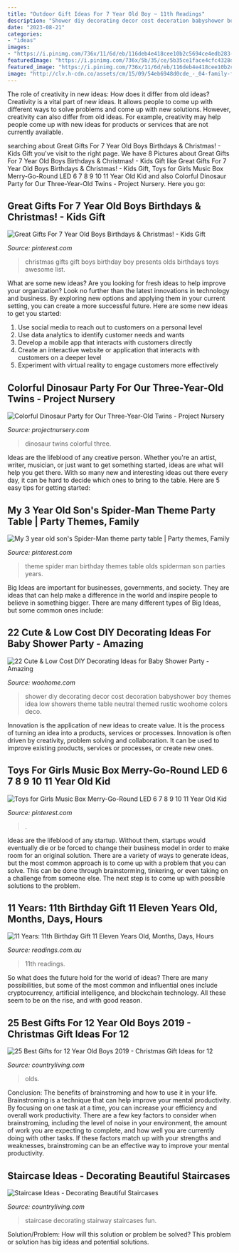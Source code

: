 ```yaml
---
title: "Outdoor Gift Ideas For 7 Year Old Boy ~ 11th Readings"
description: "Shower diy decorating decor cost decoration babyshower boy themes idea low showers theme table neutral themed rustic woohome colors deco"
date: "2023-08-21"
categories:
- "ideas"
images:
- "https://i.pinimg.com/736x/11/6d/eb/116deb4e418cee10b2c5694ce4edb283--christmas-gifts-for-boys-awesome-christmas-gifts.jpg"
featuredImage: "https://i.pinimg.com/736x/5b/35/ce/5b35ce1face4cfc4328dcf8ceb0ae2b1.jpg"
featured_image: "https://i.pinimg.com/736x/11/6d/eb/116deb4e418cee10b2c5694ce4edb283--christmas-gifts-for-boys-awesome-christmas-gifts.jpg"
image: "http://clv.h-cdn.co/assets/cm/15/09/54eb6948d0cde_-_04-family-fun-stairway-0514-s2.jpg"
---
```



The role of creativity in new ideas: How does it differ from old ideas?
Creativity is a vital part of new ideas. It allows people to come up with different ways to solve problems and come up with new solutions. However, creativity can also differ from old ideas. For example, creativity may help people come up with new ideas for products or services that are not currently available.

	

		
searching about Great Gifts For 7 Year Old Boys Birthdays &amp; Christmas! - Kids Gift you've visit to the right page. We have 8 Pictures about Great Gifts For 7 Year Old Boys Birthdays &amp; Christmas! - Kids Gift like Great Gifts For 7 Year Old Boys Birthdays &amp; Christmas! - Kids Gift, Toys for Girls Music Box Merry-Go-Round LED 6 7 8 9 10 11 Year Old Kid and also Colorful Dinosaur Party for Our Three-Year-Old Twins - Project Nursery. Here you go:
		
    
## Great Gifts For 7 Year Old Boys Birthdays &amp; Christmas! - Kids Gift

<img loading=lazy src="https://i.pinimg.com/736x/11/6d/eb/116deb4e418cee10b2c5694ce4edb283--christmas-gifts-for-boys-awesome-christmas-gifts.jpg" onerror="this.onerror=null;this.src='https://tse2.mm.bing.net/th?id=OIP.Mm37Aq_eybgFoPEgxz-RRAHaLG&amp;pid=15.1';" alt="Great Gifts For 7 Year Old Boys Birthdays &amp; Christmas! - Kids Gift">

_Source: pinterest.com_

>christmas gifts gift boys birthday boy presents olds birthdays toys awesome list. 

	

What are some new ideas?
Are you looking for fresh ideas to help improve your organization? Look no further than the latest innovations in technology and business. By exploring new options and applying them in your current setting, you can create a more successful future. Here are some new ideas to get you started: 
1. Use social media to reach out to customers on a personal level 
2. Use data analytics to identify customer needs and wants 
3. Develop a mobile app that interacts with customers directly 
4. Create an interactive website or application that interacts with customers on a deeper level 
5. Experiment with virtual reality to engage customers more effectively 

    
## Colorful Dinosaur Party For Our Three-Year-Old Twins - Project Nursery

<img loading=lazy src="https://projectnursery.com/wp-content/uploads/2012/09/DSC027751-683x1024.jpg" onerror="this.onerror=null;this.src='https://tse2.mm.bing.net/th?id=OIP.nbbk5ZYnr_X4fl7waSE3cgDMEy&amp;pid=15.1';" alt="Colorful Dinosaur Party for Our Three-Year-Old Twins - Project Nursery">

_Source: projectnursery.com_

>dinosaur twins colorful three. 

	

Ideas are the lifeblood of any creative person. Whether you're an artist, writer, musician, or just want to get something started, ideas are what will help you get there. With so many new and interesting ideas out there every day, it can be hard to decide which ones to bring to the table. Here are 5 easy tips for getting started: 

    
## My 3 Year Old Son&#039;s Spider-Man Theme Party Table | Party Themes, Family

<img loading=lazy src="https://i.pinimg.com/originals/ea/87/3b/ea873b6e341261eb7c5d79d6534e9cc6.jpg" onerror="this.onerror=null;this.src='https://tse3.mm.bing.net/th?id=OIP.FtDiJ4RWoiRqLxolmyu_YQHaHa&amp;pid=15.1';" alt="My 3 year old son&#039;s Spider-Man theme party table | Party themes, Family">

_Source: pinterest.com_

>theme spider man birthday themes table olds spiderman son parties years. 

	

Big Ideas are important for businesses, governments, and society. They are ideas that can help make a difference in the world and inspire people to believe in something bigger. There are many different types of Big Ideas, but some common ones include: 

    
## 22 Cute &amp; Low Cost DIY Decorating Ideas For Baby Shower Party - Amazing

<img loading=lazy src="http://www.woohome.com/wp-content/uploads/2015/04/baby-shower-decor-ideas-woohome-10.jpg" onerror="this.onerror=null;this.src='https://tse3.mm.bing.net/th?id=OIP.AZ6Er6VYfMBimlmU98aQ5gHaLH&amp;pid=15.1';" alt="22 Cute &amp; Low Cost DIY Decorating Ideas for Baby Shower Party - Amazing">

_Source: woohome.com_

>shower diy decorating decor cost decoration babyshower boy themes idea low showers theme table neutral themed rustic woohome colors deco. 

	

Innovation is the application of new ideas to create value. It is the process of turning an idea into a products, services or processes. Innovation is often driven by creativity, problem solving and collaboration. It can be used to improve existing products, services or processes, or create new ones.

    
## Toys For Girls Music Box Merry-Go-Round LED 6 7 8 9 10 11 Year Old Kid

<img loading=lazy src="https://i.pinimg.com/736x/5b/35/ce/5b35ce1face4cfc4328dcf8ceb0ae2b1.jpg" onerror="this.onerror=null;this.src='https://tse3.mm.bing.net/th?id=OIP.Jn7ohawJZSQ14wJjtZG49gHaHa&amp;pid=15.1';" alt="Toys for Girls Music Box Merry-Go-Round LED 6 7 8 9 10 11 Year Old Kid">

_Source: pinterest.com_

>. 

	

Ideas are the lifeblood of any startup. Without them, startups would eventually die or be forced to change their business model in order to make room for an original solution. There are a variety of ways to generate ideas, but the most common approach is to come up with a problem that you can solve. This can be done through brainstorming, tinkering, or even taking on a challenge from someone else. The next step is to come up with possible solutions to the problem.

    
## 11 Years: 11th Birthday Gift 11 Eleven Years Old, Months, Days, Hours

<img loading=lazy src="http://images2.eruditetechnologies.com.au/original/978/109/730/9781097302079.jpg" onerror="this.onerror=null;this.src='https://tse4.mm.bing.net/th?id=OIP.DrvRx0fR9RA7Vhrtw8jpAAAAAA&amp;pid=15.1';" alt="11 Years: 11th Birthday Gift 11 Eleven Years Old, Months, Days, Hours">

_Source: readings.com.au_

>11th readings. 

	

So what does the future hold for the world of ideas? There are many possibilities, but some of the most common and influential ones include cryptocurrency, artificial intelligence, and blockchain technology. All these seem to be on the rise, and with good reason.

    
## 25 Best Gifts For 12 Year Old Boys 2019 - Christmas Gift Ideas For 12

<img loading=lazy src="https://hips.hearstapps.com/hmg-prod.s3.amazonaws.com/images/gifts-for-12-year-old-boys-1573594088.png?crop=0.498xw:1.00xh;0.00962xw,0&amp;resize=640:*" onerror="this.onerror=null;this.src='https://tse1.mm.bing.net/th?id=OIP.EE7a1MeZS7k9UW2_9UW-PwHaHY&amp;pid=15.1';" alt="25 Best Gifts for 12 Year Old Boys 2019 - Christmas Gift Ideas for 12">

_Source: countryliving.com_

>olds. 

	

Conclusion: The benefits of brainstroming and how to use it in your life.
Brainstroming is a technique that can help improve your mental productivity. By focusing on one task at a time, you can increase your efficiency and overall work productivity. There are a few key factors to consider when brainstroming, including the level of noise in your environment, the amount of work you are expecting to complete, and how well you are currently doing with other tasks. If these factors match up with your strengths and weaknesses, brainstroming can be an effective way to improve your mental productivity.

    
## Staircase Ideas - Decorating Beautiful Staircases

<img loading=lazy src="http://clv.h-cdn.co/assets/cm/15/09/54eb6948d0cde_-_04-family-fun-stairway-0514-s2.jpg" onerror="this.onerror=null;this.src='https://tse1.mm.bing.net/th?id=OIP.-yS53i1W0L_YXFnZlRJKywHaI2&amp;pid=15.1';" alt="Staircase Ideas - Decorating Beautiful Staircases">

_Source: countryliving.com_

>staircase decorating stairway staircases fun. 

	

Solution/Problem: How will this solution or problem be solved?
This problem or solution has big ideas and potential solutions.

